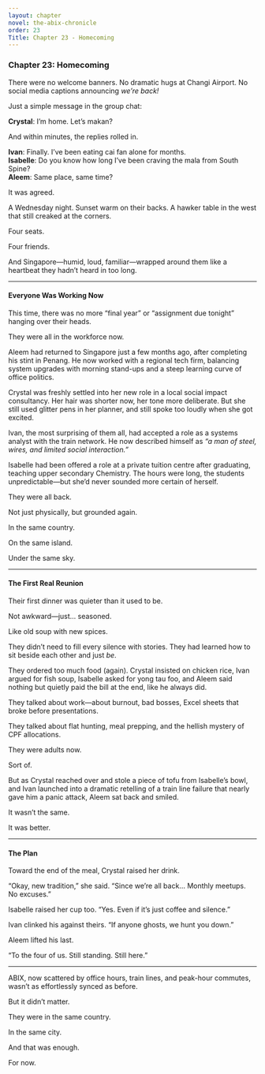 ```yaml
---
layout: chapter
novel: the-abix-chronicle
order: 23
Title: Chapter 23 - Homecoming
---
```


### **Chapter 23: Homecoming**

There were no welcome banners. No dramatic hugs at Changi Airport. No social media captions announcing *we’re back!*

Just a simple message in the group chat:

**Crystal**: I’m home. Let’s makan?

And within minutes, the replies rolled in.

**Ivan**: Finally. I’ve been eating cai fan alone for months.  
**Isabelle**: Do you know how long I’ve been craving the mala from South Spine?  
**Aleem**: Same place, same time?

It was agreed.

A Wednesday night. Sunset warm on their backs. A hawker table in the west that still creaked at the corners.

Four seats.

Four friends.

And Singapore—humid, loud, familiar—wrapped around them like a heartbeat they hadn’t heard in too long.

---

#### **Everyone Was Working Now**

This time, there was no more “final year” or “assignment due tonight” hanging over their heads.

They were all in the workforce now.

Aleem had returned to Singapore just a few months ago, after completing his stint in Penang. He now worked with a regional tech firm, balancing system upgrades with morning stand-ups and a steep learning curve of office politics.

Crystal was freshly settled into her new role in a local social impact consultancy. Her hair was shorter now, her tone more deliberate. But she still used glitter pens in her planner, and still spoke too loudly when she got excited.

Ivan, the most surprising of them all, had accepted a role as a systems analyst with the train network. He now described himself as *“a man of steel, wires, and limited social interaction.”*

Isabelle had been offered a role at a private tuition centre after graduating, teaching upper secondary Chemistry. The hours were long, the students unpredictable—but she’d never sounded more certain of herself.

They were all back.

Not just physically, but grounded again.

In the same country.

On the same island.

Under the same sky.

---

#### **The First Real Reunion**

Their first dinner was quieter than it used to be.

Not awkward—just... seasoned.

Like old soup with new spices.

They didn’t need to fill every silence with stories. They had learned how to sit beside each other and just *be*.

They ordered too much food (again). Crystal insisted on chicken rice, Ivan argued for fish soup, Isabelle asked for yong tau foo, and Aleem said nothing but quietly paid the bill at the end, like he always did.

They talked about work—about burnout, bad bosses, Excel sheets that broke before presentations.

They talked about flat hunting, meal prepping, and the hellish mystery of CPF allocations.

They were adults now.

Sort of.

But as Crystal reached over and stole a piece of tofu from Isabelle’s bowl, and Ivan launched into a dramatic retelling of a train line failure that nearly gave him a panic attack, Aleem sat back and smiled.

It wasn’t the same.

It was better.

---

#### **The Plan**

Toward the end of the meal, Crystal raised her drink.

“Okay, new tradition,” she said. “Since we’re all back... Monthly meetups. No excuses.”

Isabelle raised her cup too. “Yes. Even if it’s just coffee and silence.”

Ivan clinked his against theirs. “If anyone ghosts, we hunt you down.”

Aleem lifted his last.

“To the four of us. Still standing. Still here.”

---

ABIX, now scattered by office hours, train lines, and peak-hour commutes, wasn’t as effortlessly synced as before.

But it didn’t matter.

They were in the same country.

In the same city.

And that was enough.

For now.